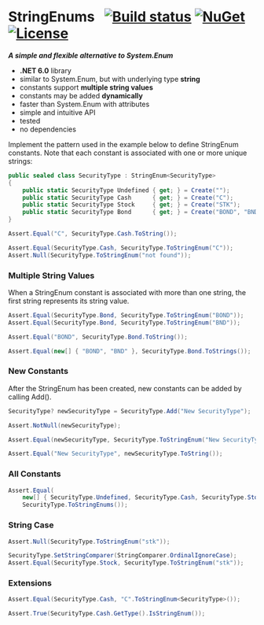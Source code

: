 # StringEnums&nbsp;&nbsp; [![Build status](https://ci.appveyor.com/api/projects/status/a0qowb0k05hih5xm?svg=true)](https://ci.appveyor.com/project/dshe/stringenums) [![NuGet](https://img.shields.io/nuget/vpre/StringEnums.svg)](https://www.nuget.org/packages/StringEnums/) [![License](https://img.shields.io/badge/license-Apache%202.0-7755BB.svg)](https://opensource.org/licenses/Apache-2.0)
***A simple and flexible alternative to System.Enum***
- **.NET 6.0** library
- similar to System.Enum, but with underlying type **string**
- constants support **multiple string values**
- constants may be added **dynamically**
- faster than System.Enum with attributes
- simple and intuitive API
- tested
- no dependencies

Implement the pattern used in the example below to define StringEnum constants. Note that each constant is associated with one or more unique strings:
```csharp
public sealed class SecurityType : StringEnum<SecurityType>
{
    public static SecurityType Undefined { get; } = Create("");
    public static SecurityType Cash      { get; } = Create("C");
    public static SecurityType Stock     { get; } = Create("STK");
    public static SecurityType Bond      { get; } = Create("BOND", "BND");
}
```
```csharp
Assert.Equal("C", SecurityType.Cash.ToString());

Assert.Equal(SecurityType.Cash, SecurityType.ToStringEnum("C"));
Assert.Null(SecurityType.ToStringEnum("not found"));

```
### Multiple String Values
When a StringEnum constant is associated with more than one string, the first string represents its string value.
```csharp
Assert.Equal(SecurityType.Bond, SecurityType.ToStringEnum("BOND"));
Assert.Equal(SecurityType.Bond, SecurityType.ToStringEnum("BND"));

Assert.Equal("BOND", SecurityType.Bond.ToString());

Assert.Equal(new[] { "BOND", "BND" }, SecurityType.Bond.ToStrings());
```
### New Constants
After the StringEnum has been created, new constants can be added by calling Add().
```csharp
SecurityType? newSecurityType = SecurityType.Add("New SecurityType");

Assert.NotNull(newSecurityType);

Assert.Equal(newSecurityType, SecurityType.ToStringEnum("New SecurityType"));

Assert.Equal("New SecurityType", newSecurityType.ToString());
```
### All Constants
```csharp
Assert.Equal(
    new[] { SecurityType.Undefined, SecurityType.Cash, SecurityType.Stock, SecurityType.Bond, newSecurityType },
    SecurityType.ToStringEnums());
```
### String Case
```csharp
Assert.Null(SecurityType.ToStringEnum("stk"));

SecurityType.SetStringComparer(StringComparer.OrdinalIgnoreCase);
Assert.Equal(SecurityType.Stock, SecurityType.ToStringEnum("stk"));
```
### Extensions
```csharp
Assert.Equal(SecurityType.Cash, "C".ToStringEnum<SecurityType>());

Assert.True(SecurityType.Cash.GetType().IsStringEnum());
```
